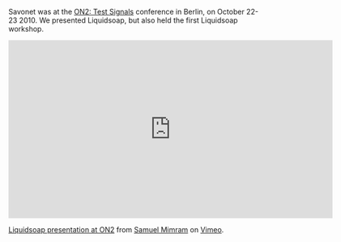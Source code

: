 Savonet was at the [ON2: Test Signals](http://testsignals.org/) conference in
Berlin, on October 22-23 2010. We presented Liquidsoap, but also held the first
Liquidsoap workshop.

<iframe src="https://player.vimeo.com/video/16528307" width="640" height="352" frameborder="0" allow="autoplay; fullscreen" allowfullscreen></iframe>
<p><a href="https://vimeo.com/16528307">Liquidsoap presentation at ON2</a> from <a href="https://vimeo.com/smimram">Samuel Mimram</a> on <a href="https://vimeo.com">Vimeo</a>.</p>
